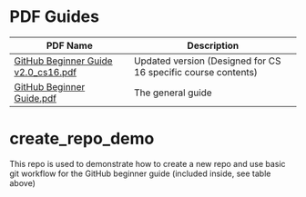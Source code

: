 # PDF Guides
| PDF Name | Description |
| --- | --- |
| [GitHub Beginner Guide v2.0_cs16.pdf](https://github.com/helenziyihuang/create_repo_demo/blob/master/GitHub%20Beginner%20Guide%20v2.0_cs16.pdf) | Updated version (Designed for CS 16 specific course contents) |
| [GitHub Beginner Guide.pdf](https://github.com/helenziyihuang/create_repo_demo/blob/master/proj03%20GitHub%20Beginner%20Guide.pdf) | The general guide |


# create_repo_demo
This repo is used to demonstrate how to create a new repo and use basic git workflow for the GitHub beginner guide (included inside, see table above)

